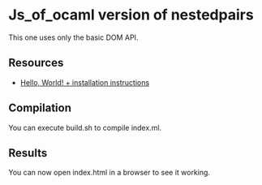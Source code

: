 # Js_of_ocaml version of nestedpairs
This one uses only the basic DOM API.

## Resources

- [Hello, World! + installation instructions](https://github.com/cyrus-/jsoo_hello)

## Compilation

You can execute build.sh to compile index.ml.

## Results
You can now open index.html in a browser to see it working.

